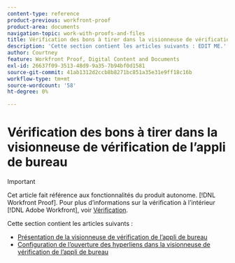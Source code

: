 ```yaml
---
content-type: reference
product-previous: workfront-proof
product-area: documents
navigation-topic: work-with-proofs-and-files
title: Vérification des bons à tirer dans la visionneuse de vérification de l’appli de bureau
description: 'Cette section contient les articles suivants : EDIT ME.'
author: Courtney
feature: Workfront Proof, Digital Content and Documents
exl-id: 26637f09-3513-48d9-9a35-7b94bf0d1581
source-git-commit: 41ab1312d2ccb8b8271bc851a35e31e9ff18c16b
workflow-type: tm+mt
source-wordcount: '58'
ht-degree: 0%

---
```


# Vérification des bons à tirer dans la visionneuse de vérification de l’appli de bureau

>[!IMPORTANT]
>
>Cet article fait référence aux fonctionnalités du produit autonome. [!DNL Workfront Proof]. Pour plus d’informations sur la vérification à l’intérieur [!DNL Adobe Workfront], voir [Vérification](../../../review-and-approve-work/proofing/proofing.md).

Cette section contient les articles suivants :

* [Présentation de la visionneuse de vérification de l’appli de bureau](../../../workfront-proof/wp-work-proofsfiles/review-proofs-dpv/destop-proofing-viewer.md)
* [Configuration de l’ouverture des hyperliens dans la visionneuse de vérification de l’appli de bureau](../../../workfront-proof/wp-work-proofsfiles/review-proofs-dpv/configure-how-hyperlinks-open.md)
